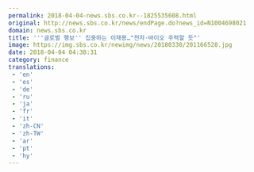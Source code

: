 ```yaml
---
permalink: 2018-04-04-news.sbs.co.kr--1825535608.html
original: http://news.sbs.co.kr/news/endPage.do?news_id=N1004698021
domain: news.sbs.co.kr
title: '''글로벌 행보'' 집중하는 이재용…"전자·바이오 주력할 듯"'
image: https://img.sbs.co.kr/newimg/news/20180330/201166528.jpg
date: 2018-04-04 04:38:31
category: finance
translations: 
 - 'en'
 - 'es'
 - 'de'
 - 'ru'
 - 'ja'
 - 'fr'
 - 'it'
 - 'zh-CN'
 - 'zh-TW'
 - 'ar'
 - 'pt'
 - 'hy'
---
```


